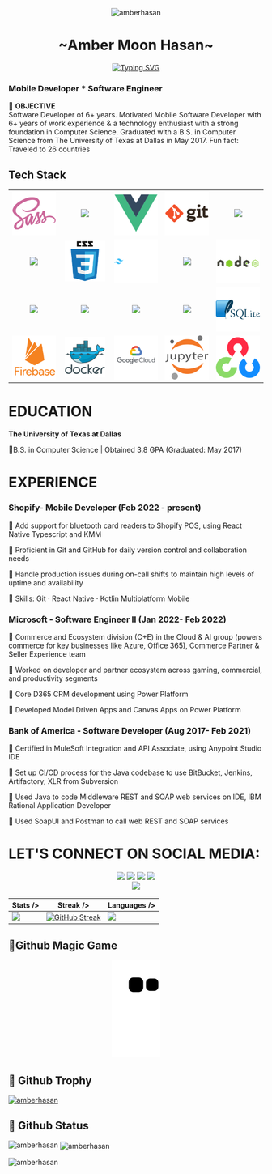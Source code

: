 

<!--  This is banner code  
<img style="height:365px;width:100%" src="https://github.com/enggfaisal/enggfaisal/blob/main/Yellow%20and%20White%20Geometric%20%20Business%20Facebook%20Cover.png" type="image">

-->

<!--  This is Profile View code    -->
<p align="center"> <img src="https://komarev.com/ghpvc/?username=amberhasan&label=Profile%20views&color=0e75b6&style=flat" alt="amberhasan" /> </p>

<div align="center">
    <h1>~Amber Moon Hasan~<a href="#"></h1>
</div>

<p align="center">
<a href="https://git.io/typing-svg"><img src="https://readme-typing-svg.herokuapp.com?font=Fira+Code&pause=1000&width=435&lines=Mobile+Developer+*+Software+Engineer+II;B.S.+in+Computer+Science+*+Honors" alt="Typing SVG" /></a> 
</p>

### Mobile Developer * Software Engineer
 🎯 <b>OBJECTIVE </b> <br>
Software Developer of 6+ years. 
Motivated Mobile Software Developer with 6+ years of work experience & a technology enthusiast with a strong foundation in Computer Science. 
Graduated with a B.S. in Computer Science from The University of Texas at Dallas in May 2017.
Fun fact: Traveled to 26 countries


<!--  The Language You Know -->

<h2>Tech Stack</h2>

<table width="80%">
<tr>
    <td align='center' width="150">
        <img src="https://github.com/devicons/devicon/blob/master/icons/sass/sass-original.svg" width="100">
    </td>

  <td align='center' width="150">
        <img src="https://www.jing.fm/clipimg/full/53-537670_python-png-file-python-logo-png.png"  width="100">
    </td>
 <td align='center' width="150">
        <img src="https://github.com/devicons/devicon/blob/master/icons/vuejs/vuejs-original.svg" width="100">
    </td>
 <td align='center' width="200">
        <img src="https://github.com/devicons/devicon/blob/master/icons/git/git-original-wordmark.svg" width="100">
    </td>
 <td align='center' width="200">
        <img src="https://www.vectorlogo.zone/logos/reactjs/reactjs-ar21.svg">
    </td>

</tr>

<tr>
    <td align='center' width="200">
        <img src="https://upload.wikimedia.org/wikipedia/commons/thumb/3/38/HTML5_Badge.svg/600px-HTML5_Badge.svg.png"  width="70">
    </td>
    <td align='center' width="200">
        <img src="https://raw.githubusercontent.com/devicons/devicon/0d6c64dbbf311879f7d563bfc3ccf559f9ed111c/icons/css3/css3-original-wordmark.svg" width="80">
    </td>
 <td align='center' width="200">
        <img src="https://github.com/devicons/devicon/blob/master/icons/tailwindcss/tailwindcss-original-wordmark.svg" width="170">
    </td>
     <td align='center' width="200">
        <img src="https://github.com/abranhe/programming-languages-logos/blob/master/src/javascript/javascript.svg" width="90">
    </td>
    <td align='center' width="200">
        <img src="https://github.com/devicons/devicon/blob/master/icons/nodejs/nodejs-original-wordmark.svg">
    </td>
</tr>

<tr>
    <td align='center' width="200">
        <img src="https://www.djangoproject.com/m/img/logos/django-logo-negative.png">
    </td>
    <td align='center' width="200">
        <img src="https://camo.githubusercontent.com/2b97405ead6d87cffc71126648f74f034ab9b77525453aaac85ca79248532854/68747470733a2f2f766567696269742e636f6d2f77702d636f6e74656e742f75706c6f6164732f323031382f30352f657870726573736a732e706e67" >
    </td>
 <td align='center' width="200">
        <img src="https://www.vectorlogo.zone/logos/heroku/heroku-ar21.svg">
    </td>
  <td align='center' width="200">
        <img src="https://download.logo.wine/logo/MySQL/MySQL-Logo.wine.png" >
    </td>
    <td align='center' width="200">
        <img src="https://github.com/devicons/devicon/blob/master/icons/sqlite/sqlite-original-wordmark.svg" width="100">
    </td>
</tr>

<tr>
    <td align='center' width="200">
        <img src="https://github.com/devicons/devicon/blob/master/icons/firebase/firebase-plain-wordmark.svg"  width="90">
    </td>
    <td align='center' width="200">
        <img src="https://github.com/devicons/devicon/blob/master/icons/docker/docker-original-wordmark.svg" width="80">
    </td>
 <td align='center' width="200">
        <img src="https://github.com/devicons/devicon/blob/master/icons/googlecloud/googlecloud-original-wordmark.svg" width="150">
    </td>
     <td align='center' width="200">
        <img src="https://github.com/devicons/devicon/blob/master/icons/jupyter/jupyter-original-wordmark.svg" width="90">
    </td>
    <td align='center' width="200">
        <img src="https://github.com/devicons/devicon/blob/master/icons/opencv/opencv-original.svg" width="90">
    </td>
</tr>
</table>



<!--  your information personal-->

# EDUCATION
<p><b>The University of Texas at Dallas </b> </p> 
<p>🥇B.S. in Computer Science | Obtained 3.8 GPA  (Graduated: May 2017)</p>

	
# EXPERIENCE
	
<h3><b>Shopify- Mobile Developer (Feb 2022 - present) </b> </h3> 

📌 Add support for bluetooth card readers to Shopify POS, using React Native Typescript and KMM<br>

📌 Proficient in Git and GitHub for daily version control and collaboration needs <br>

📌 Handle production issues during on-call shifts to maintain high levels of uptime and availability <br>

📌 Skills: Git · React Native · Kotlin Multiplatform Mobile<br>

</p> 


<h3><b>Microsoft - Software Engineer II (Jan 2022- Feb 2022)</b> </h3> 


📌 Commerce and Ecosystem division (C+E) in the Cloud & AI group (powers commerce for key businesses like Azure, Office 365), Commerce Partner & Seller Experience team <br>

📌 Worked on developer and partner ecosystem across gaming, commercial, and productivity segments <br>

📌 Core D365 CRM development using Power Platform<br>

📌 Developed Model Driven Apps and Canvas Apps on Power Platform <br>

</p> 


<h3><b>Bank of America - Software Developer (Aug 2017- Feb 2021)</b> </h3> 


📌 Certified in MuleSoft Integration and API Associate, using Anypoint Studio IDE  <br>

📌 Set up CI/CD process for the Java codebase to use BitBucket, Jenkins, Artifactory, XLR from Subversion <br>

📌 Used Java to code Middleware REST and SOAP web services on IDE, IBM Rational Application Developer<br>

📌 Used SoapUI and Postman to call web REST and SOAP services<br>

</p>

	
	
<div> 
</div>

# LET'S CONNECT ON SOCIAL MEDIA:

<!--  social links -->

<p align="center">
<a href="https://www.linkedin.com/in/#/"><img src="https://img.shields.io/badge/-amber%20hasan-0077B5?style=flat&logo=Linkedin&logoColor=white"/></a>
<a href="mailto:#@gmail.com"><img src="https://img.shields.io/badge/-amberhasan.gmail-D14836?style=flat&logo=Gmail&logoColor=white"/></a>
<a href="https://www.instagram.com/#/"><img src="https://img.shields.io/badge/-@amberhasan-E4405F?style=flat&logo=Instagram&logoColor=white"/></a>
<a href="https://#.me/"><img src="https://img.shields.io/badge/-Portfolio-blueviolet?style=blueviolet&logo=appveyor&logoColor=white"/></a>
<br>
<a href="https://leetcode.com/#/"><img src="https://img.shields.io/badge/dynamic/json?style=for-the-badge&labelColor=black&color=%23ffa116&label=amberhasan&query=solvedOverTotal&url=https%3A%2F%2Fleetcode-badge.vercel.app%2Fapi%2Fusers%2Fatiq-ur&logo=leetcode&logoColor=yellow"/></a>
 </p>



| Stats />                                                                                            | Streak />                                                                                                                                                                               | Languages />                                                                                                     
|-----------------------------------------------------------------------------------------------------|-----------------------------------------------------------------------------------------------------------------------------------------------------------------------------------------|------------------------------------------------------------------------------------------------------------------|
| ![](https://github-profile-summary-cards.vercel.app/api/cards/stats?username=atiq-ur&theme=gruvbox) | [![GitHub Streak](https://streak-stats.demolab.com/?user=atiq-ur&theme=gruvbox&hide_border=true&border_radius=32&date_format=j%20M%5B%20Y%5D&ring=888888)](https://git.io/streak-stats) | ![](https://github-profile-summary-cards.vercel.app/api/cards/repos-per-language?username=amberhasan&theme=gruvbox) |


<!--  game -->

## 🐛Github Magic Game

<p align="center">
  <img src="https://github.com/saadfareed/saadfareed/raw/output/github-contribution-grid-snake.svg" alt="snake"></center>
</p>


<!--  Troffy -->
## 🥇 Github Trophy
<p align="left"> <a href="https://github.com/ryo-ma/github-profile-trophy"><img src="https://github-profile-trophy.vercel.app/?username=amberhasan" alt="amberhasan" /></a> </p>

<!--  Github Status -->
## 🎯 Github Status
<p><img align="left" src="https://github-readme-stats.vercel.app/api/top-langs?username=amberhasan&show_icons=true&locale=en&layout=compact" alt="amberhasan" /></p>
<p>&nbsp;<img align="center" src="https://github-readme-stats.vercel.app/api?username=amberhasan&show_icons=true&locale=en" alt="amberhasan" /></p>
<p><img align="center" src="https://github-readme-streak-stats.herokuapp.com/?user=amberhasan&" alt="amberhasan" /></p>

